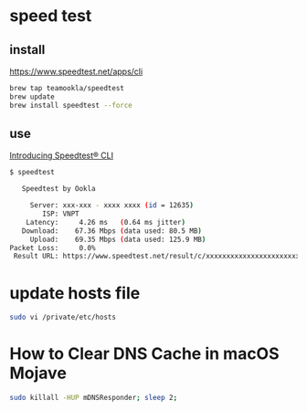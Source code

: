 # speed test

## install 
https://www.speedtest.net/apps/cli

```sh
brew tap teamookla/speedtest
brew update
brew install speedtest --force
```

## use

[Introducing Speedtest® CLI](https://www.speedtest.net/insights/blog/introducing-speedtest-cli/)

```sh
$ speedtest

   Speedtest by Ookla

     Server: xxx-xxx - xxxx xxxx (id = 12635)
        ISP: VNPT
    Latency:     4.26 ms   (0.64 ms jitter)
   Download:    67.36 Mbps (data used: 80.5 MB)
     Upload:    69.35 Mbps (data used: 125.9 MB)
Packet Loss:     0.0%
 Result URL: https://www.speedtest.net/result/c/xxxxxxxxxxxxxxxxxxxxxxxx
```


# update hosts file

```sh
sudo vi /private/etc/hosts
```


# How to Clear DNS Cache in macOS Mojave

```sh
sudo killall -HUP mDNSResponder; sleep 2;
```


